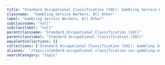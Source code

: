 ```yaml
--- 
 title: "Standard Occupational Classification (SOC): Gambling Service Workers, All Other" 
 classname:  "Gambling_Service_Workers,_All_Other" 
 label: "Gambling Service Workers, All Other" 
 subclassname: "null" 
 subclasslabel: "null" 
 parentclassname: "Standard_Occupational_Classification_(SOC)" 
 parentclasslabel: "Standard Occupational Classification (SOC)" 
 equalentCollections: [] 
 collections: ['Standard Occupational Classification (SOC): Gambling Service Workers, All Other']
 aliases:  "/topic/standard-occupational-classification-soc-gambling-service-workers-all-other"  
 searchCategory: "topic" 
---
```

